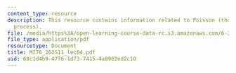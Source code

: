 ```yaml
---
content_type: resource
description: This resource contains information related to Poisson (the perfect arrival
  process).
file: /media/https%3A/open-learning-course-data-rc.s3.amazonaws.com/6-262-discrete-stochastic-processes-spring-2011/68c1d4b947f61d7374154a8902ed2c10_MIT6_262S11_lec04.pdf
file_type: application/pdf
resourcetype: Document
title: MIT6_262S11_lec04.pdf
uid: 68c1d4b9-47f6-1d73-7415-4a8902ed2c10
---
```

